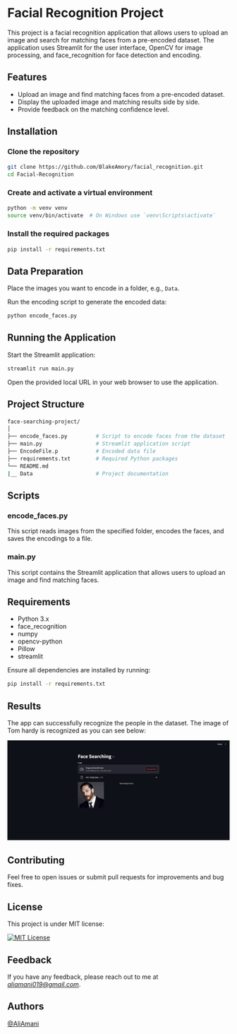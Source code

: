# Facial Recognition Project

This project is a facial recognition application that allows users to upload an image and search for matching faces from a pre-encoded dataset. The application uses Streamlit for the user interface, OpenCV for image processing, and face_recognition for face detection and encoding.

## Features

- Upload an image and find matching faces from a pre-encoded dataset.
- Display the uploaded image and matching results side by side.
- Provide feedback on the matching confidence level.

## Installation

### Clone the repository

```bash
git clone https://github.com/BlakeAmory/facial_recognition.git
cd Facial-Recognition
```

### Create and activate a virtual environment

```bash
python -m venv venv
source venv/bin/activate  # On Windows use `venv\Scripts\activate`
```

### Install the required packages

```bash
pip install -r requirements.txt
```

## Data Preparation

Place the images you want to encode in a folder, e.g., `Data`.

Run the encoding script to generate the encoded data:

```bash
python encode_faces.py
```

## Running the Application

Start the Streamlit application:

```bash
streamlit run main.py
```

Open the provided local URL in your web browser to use the application.

## Project Structure

```bash
face-searching-project/
│
├── encode_faces.py         # Script to encode faces from the dataset
├── main.py                 # Streamlit application script
├── EncodeFile.p            # Encoded data file
├── requirements.txt        # Required Python packages
└── README.md
|__ Data                    # Project documentation
```

## Scripts

### encode_faces.py

This script reads images from the specified folder, encodes the faces, and saves the encodings to a file.

### main.py

This script contains the Streamlit application that allows users to upload an image and find matching faces.

## Requirements

- Python 3.x
- face_recognition
- numpy
- opencv-python
- Pillow
- streamlit

Ensure all dependencies are installed by running:

```bash
pip install -r requirements.txt
```

## Results

The app can successfully recognize the people in the dataset. The image of Tom hardy is recognized as you can see below:

![output/result.png](output/result.png)

## Contributing

Feel free to open issues or submit pull requests for improvements and bug fixes.

## License

This project is under MIT license:

[![MIT License](https://img.shields.io/badge/License-MIT-green.svg)](https://choosealicense.com/licenses/mit/)

## Feedback

If you have any feedback, please reach out to me at *<aliamani019@gmail.com>*.

## Authors

[@AliAmani](https://github.com/MrAliAmani)